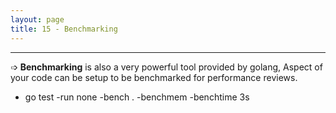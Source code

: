 ```yaml
---
layout: page
title: 15 - Benchmarking
---
```

***

➩ **Benchmarking** is also a very powerful tool provided by golang, Aspect of your code can be setup to be benchmarked for performance reviews.

* go test -run none -bench . -benchmem -benchtime 3s
